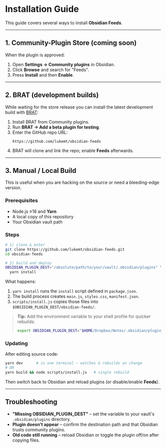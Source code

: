 # Installation Guide

This guide covers several ways to install **Obsidian Feeds**.

---

## 1. Community-Plugin Store (coming soon)
When the plugin is approved:
1. Open **Settings → Community plugins** in Obsidian.
2. Click **Browse** and search for "Feeds".
3. Press **Install** and then **Enable**.

---

## 2. BRAT (development builds)
While waiting for the store release you can install the latest development build with [BRAT](https://github.com/TfTHacker/obsidian42-brat):
1. Install BRAT from Community plugins.
2. Run **BRAT → Add a beta plugin for testing**.
3. Enter the GitHub repo URL:
   ```
   https://github.com/lukemt/obsidian-feeds
   ```
4. BRAT will clone and link the repo; enable **Feeds** afterwards.

---

## 3. Manual / Local Build
This is useful when you are hacking on the source or need a bleeding-edge version.

### Prerequisites
* Node.js ≥16 and **Yarn**
* A local copy of this repository
* Your Obsidian vault path

### Steps
```bash
# 1) clone & enter
git clone https://github.com/lukemt/obsidian-feeds.git
cd obsidian-feeds

# 2) build and deploy
OBSIDIAN_PLUGIN_DEST="/absolute/path/to/your/vault/.obsidian/plugins" \
  yarn install
```
What happens:
1. `yarn install` runs the `install` script defined in `package.json`.
2. The build process creates `main.js`, `styles.css`, `manifest.json`.
3. `scripts/install.js` copies those files into
   `$OBSIDIAN_PLUGIN_DEST/obsidian-feeds/`.

> **Tip:** Add the environment variable to your shell profile for quicker rebuilds:
> ```bash
> export OBSIDIAN_PLUGIN_DEST="$HOME/Dropbox/Notes/.obsidian/plugins"
> ```

### Updating
After editing source code:
```bash
yarn dev      # in one terminal – watches & rebuilds on change
# OR
yarn build && node scripts/install.js   # single rebuild
```
Then switch back to Obsidian and reload plugins (or disable/enable **Feeds**).

---

## Troubleshooting
* **"Missing OBSIDIAN_PLUGIN_DEST"** – set the variable to your vault's `.obsidian/plugins` directory.
* **Plugin doesn't appear** – confirm the destination path and that Obsidian trusts community plugins.
* **Old code still running** – reload Obsidian or toggle the plugin off/on after copying files. 